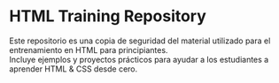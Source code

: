 # HTML Training Repository  

Este repositorio es una copia de seguridad del material utilizado para el entrenamiento en HTML para principiantes.  
Incluye ejemplos y proyectos prácticos para ayudar a los estudiantes a aprender HTML & CSS desde cero.
